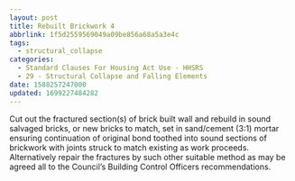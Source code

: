 ```yaml
---
layout: post
title: Rebuilt Brickwork 4
abbrlink: 1f5d2559569049a09be856a68a5a3e4c
tags:
  - structural_collapse
categories:
  - Standard Clauses For Housing Act Use - HHSRS
  - 29 - Structural Collapse and Falling Elements
date: 1588257247000
updated: 1699227484282
---
```


Cut out the fractured section(s) of brick built wall and rebuild in sound salvaged bricks, or new bricks to match, set in sand/cement (3:1) mortar ensuring continuation of original bond toothed into sound sections of brickwork with joints struck to match existing as work proceeds. Alternatively repair the fractures by such other suitable method as may be agreed all to the Council’s Building Control Officers recommendations.
